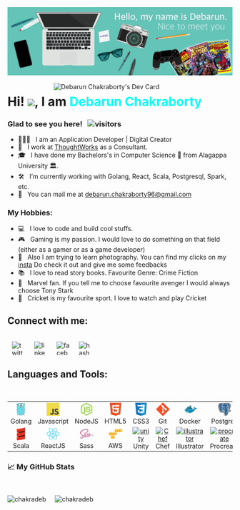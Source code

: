 ![Banner](https://github.com/chakradeb/chakradeb/blob/main/github-profile-cover.jpg)

<a href="https://app.daily.dev/chakradeb"><img src="https://raw.githubusercontent.com/chakradeb/chakradeb/main/devcard.svg" align="right" width="400" alt="Debarun Chakraborty's Dev Card"/></a>

<!-- welcome message -->
<h1>Hi! <img src="https://media.giphy.com/media/hvRJCLFzcasrR4ia7z/giphy.gif" width="25px">, I am <span style="color:aqua">Debarun Chakraborty</span></h1>

### Glad to see you here! &nbsp; ![visitors](https://visitor-badge.glitch.me/badge?page_id=chakradeb.chajradeb)

<!-- About me -->
- 🧑🏻‍💻 &nbsp; I am an Application Developer | Digital Creator
- 🏢 &nbsp; I work at [ThoughtWorks](https://www.thoughtworks.com/) as a Consultant.
- 🎓 &nbsp; I have done my Bachelors's in Computer Science 📗 from Alagappa University 🏛.
- 🛠 &nbsp; I’m currently working with Golang, React, Scala, Postgresql, Spark, etc.
- 📩 &nbsp; You can mail me at debarun.chakraborty96@gmail.com

### My Hobbies:

- 💻 &nbsp; I love to code and build cool stuffs.
- 🎮 &nbsp; Gaming is my passion. I would love to do something on that field (either as a gamer or as a game developer)
- 📸 &nbsp; Also I am trying to learn photography. You can find my clicks on my [insta](https://www.instagram.com/debarun_xd/) Do check it out and give me some feedbacks
- 📚 &nbsp; I love to read story books. Favourite Genre: Crime Fiction
- 🎥 &nbsp; Marvel fan. If you tell me to choose favourite avenger I would always choose Tony Stark
- 🏏 &nbsp; Cricket is my favourite sport. I love to watch and play Cricket


<!-- Social -->
## Connect with me:
<br/>
<a href="https://twitter.com/chakradeb_">
    <img align="left" hspace="10" src="https://cdn.jsdelivr.net/gh/devicons/devicon/icons/twitter/twitter-original.svg" alt="twitter" height="30" width="30" />
</a>
<a href="https://www.linkedin.com/in/chakradeb">
    <img align="left" hspace="10" src="https://cdn.jsdelivr.net/gh/devicons/devicon/icons/linkedin/linkedin-original.svg" alt="linkedin" height="30" width="30" />
</a>
<a href="https://www.facebook.com/chakradeb">
    <img align="left" hspace="10" src="https://cdn.jsdelivr.net/gh/devicons/devicon/icons/facebook/facebook-original.svg" alt="facebook" height="30" width="30" />
</a>
<a href="https://hashnode.com/@chakradeb">
    <img align="left" hspace="10" src="https://cdn.hashnode.com/res/hashnode/image/upload/v1592752137870/scHk9tTaA.png?auto=compress" alt="hashnode" height="30" width="30" />
</a>
</p>
<br/>

## Languages and Tools:
<br/>
<table>
    <tr>
        <td align="center" width="96">
            <a href="https://golang.org/">
                <img src="https://raw.githubusercontent.com/devicons/devicon/master/icons/go/go-original.svg" alt="golang" width="30" height="30"/>
            </a>
            <br/>Golang
        </td>
        <td align="center" width="96">
            <a href="https://developer.mozilla.org/en-US/docs/Web/JavaScript">
                <img src="https://raw.githubusercontent.com/devicons/devicon/master/icons/javascript/javascript-original.svg" alt="javascript" width="30" height="30"/>
            </a>
            <br/>Javascript
        </td>
        <td align="center" width="96">
            <a href="https://nodejs.org">
                <img src="https://raw.githubusercontent.com/devicons/devicon/master/icons/nodejs/nodejs-original.svg" alt="nodejs" width="30" height="30"/>
            </a>
            <br/>NodeJS
        </td>
        <td align="center" width="96">
            <a href="https://www.w3.org/html/">
                <img src="https://raw.githubusercontent.com/devicons/devicon/master/icons/html5/html5-original.svg" alt="html5" width="30" height="30"/>
            </a>
            <br/>HTML5
        </td>
        <td align="center" width="96">
            <a href="https://www.w3schools.com/css/">
                <img src="https://raw.githubusercontent.com/devicons/devicon/master/icons/css3/css3-original.svg" alt="css3" width="30" height="30"/>
            </a>
            <br/>CSS3
        </td>
        <td align="center" width="96">
            <a href="https://git-scm.com/">
                <img src="https://raw.githubusercontent.com/devicons/devicon/master/icons/git/git-original.svg" alt="git" width="30" height="30"/>
            </a>
            <br/>Git
        </td>
        <td align="center" width="96">
            <a href="https://www.docker.com/">
                <img src="https://github.com/devicons/devicon/blob/master/icons/docker/docker-original.svg" alt="docker" width="30" height="30"/>
            </a>
            <br/>Docker
        </td>
        <td align="center" width="96">
            <a href="https://www.postgresql.org">
                <img src="https://raw.githubusercontent.com/devicons/devicon/master/icons/postgresql/postgresql-original.svg" alt="postgresql" width="30" height="30"/>
            </a>
            <br/>Postgres
        </td>
    </tr>
    <tr>
        <td align="center" width="96">
            <a href="https://www.scala-lang.org/">
                <img src="https://raw.githubusercontent.com/devicons/devicon/master/icons/scala/scala-original.svg" alt="scala" width="30" height="30"/>
            </a>
            <br/>Scala
        </td>
        <td align="center" width="96">
            <a href="https://reactjs.org/">
                <img src="https://raw.githubusercontent.com/devicons/devicon/master/icons/react/react-original.svg" alt="react" width="30" height="30"/>
            </a>
            <br/>ReactJS
        </td>
        <td align="center" width="96">
            <a href="https://sass-lang.com">
                <img src="https://raw.githubusercontent.com/devicons/devicon/master/icons/sass/sass-original.svg" alt="sass" width="30" height="30"/>
            </a>
            <br/>Sass
        </td>
        <td align="center" width="96">
            <a href="https://aws.amazon.com/">
                <img src="https://raw.githubusercontent.com/devicons/devicon/master/icons/amazonwebservices/amazonwebservices-original.svg" alt="aws" width="30" height="30"/>
            </a>
            <br/>AWS
        </td>
        <td align="center" width="96">
            <a href="https://unity.com/">
                <img src="https://static.techspot.com/images2/downloads/topdownload/2014/05/unity.png" alt="unity" width="30" height="30"/>
            </a>
            <br/>Unity
        </td>
        <td align="center" width="96">
            <a href="https://docs.chef.io/">
                <img src="https://code.benco.io/icon-collection/logos/chef-2.svg" alt="Chef" width="30" height="30"/>
            </a>
            <br/>Chef
        </td>
        <td align="center" width="96">
            <a href="https://www.adobe.com/in/products/illustrator.html">
                <img src="https://www.vectorlogo.zone/logos/adobe_illustrator/adobe_illustrator-icon.svg" alt="illustrator" width="30" height="30"/>
            </a>
            <br/>Illustrator
        </td>
        <td align="center" width="96">
            <a href="https://procreate.art">
                <img src="https://mateurbin.com/img/images/procreate.png" alt="procreate" width="30" height="30"/>
            </a>
            <br/>Procreate
        </td>
    </tr>
</table>

### 📈 My GitHub Stats

<br />
<p align="left">
    <img src="https://github-readme-stats.vercel.app/api?username=chakradeb&show_icons=true&theme=vision-friendly-dark" alt="chakradeb" />
    &nbsp;
    &nbsp;
    <img src="https://github-readme-stats.vercel.app/api/top-langs/?username=chakradeb&show_icons=true&theme=vision-friendly-dark" alt="chakradeb" />
</p>


<!--
**chakradeb/chakradeb** is a ✨ _special_ ✨ repository because its `README.md` (this file) appears on your GitHub profile.

Here are some ideas to get you started:

- 🔭 I’m currently working on ...
- 🌱 I’m currently learning ...
- 👯 I’m looking to collaborate on ...
- 🤔 I’m looking for help with ...
- 💬 Ask me about ...
- 📫 How to reach me: ...
- 😄 Pronouns: ...
- ⚡ Fun fact: ...
-->
